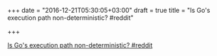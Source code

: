+++
date = "2016-12-21T05:30:05+03:00"
draft = true
title = "Is Go's execution path non-deterministic?  #reddit"

+++

<p><a href="https://t.co/0V5vmqXhG3">Is Go's execution path non-deterministic?  #reddit</a></p>
